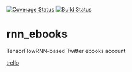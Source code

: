 [![Coverage Status](https://coveralls.io/repos/github/gagecane/rnn_ebooks/badge.svg?branch=master)](https://coveralls.io/github/gagecane/rnn_ebooks?branch=master)
[![Build Status](https://travis-ci.org/gagecane/rnn_ebooks.svg?branch=master)](https://travis-ci.org/gagecane/rnn_ebooks)
# rnn_ebooks
TensorFlowRNN-based Twitter ebooks account

[trello](https://trello.com/b/nvwbV5P6/ebooks)
